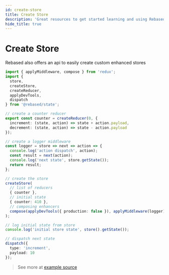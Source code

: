 ```yaml
---
id: create-store
title: Create Store
description: 'Great resources to get started learning and using Rebased with Redux State'
hide_title: true
---
```


# Create Store

Rebased also offers an api to easily create custom enhanced stores

```ts
import { applyMiddleware, compose } from 'redux';
import {
  store,
  createStore,
  createReducer,
  applyDevTools,
  dispatch
} from '@rebased/state';

// create a counter reducer
export const counter = createReducer(0, {
  increment: (state, action) => state + action.payload,
  decrement: (state, action) => state - action.payload
});

// create a logger middleware
const logger = store => next => action => {
  console.log('action dispatch', action);
  const result = next(action);
  console.log('next state', store.getState());
  return result;
};

// create the store
createStore(
  // list of reducers
  { counter },
  // initial state
  { counter: 410 },
  // composing enhancers
  compose(applyDevTools({ production: false }), applyMiddleware(logger))
);

// log initial state from store
console.log('initial store state', store().getState());

// dispatch next state
dispatch({
  type: 'increment',
  payload: 10
});
```

> See more at [example source](https://github.com/rebasedjs/examples/blob/master/store/src/index.ts)
